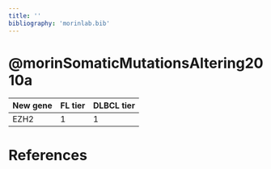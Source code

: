 ```yaml
---
title: ''
bibliography: 'morinlab.bib'
---
```


# @morinSomaticMutationsAltering2010a
|New gene|FL tier|DLBCL tier|
|:-|:-|:-|
|EZH2|1 |1 |

# References

